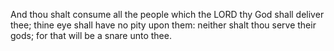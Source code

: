 And thou shalt consume all the people which the LORD thy God shall deliver thee; thine eye shall have no pity upon them: neither shalt thou serve their gods; for that will be a snare unto thee.
